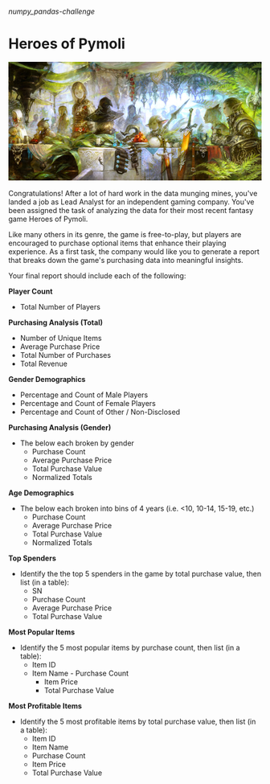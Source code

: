 ###### numpy_pandas-challenge

# Heroes of Pymoli 

![GitHub Logo](/Fantasy.jpg)

Congratulations! After a lot of hard work in the data munging mines, you've landed a job as Lead Analyst for an independent gaming company. 
You've been assigned the task of analyzing the data for their most recent fantasy game Heroes of Pymoli.

Like many others in its genre, the game is free-to-play, but players are encouraged to purchase optional items that enhance their playing experience. 
As a first task, the company would like you to generate a report that breaks down the game's purchasing data into meaningful insights.

Your final report should include each of the following:

**Player Count**
- Total Number of Players

**Purchasing Analysis (Total)**
- Number of Unique Items
- Average Purchase Price
- Total Number of Purchases
- Total Revenue

**Gender Demographics**

- Percentage and Count of Male Players
- Percentage and Count of Female Players
- Percentage and Count of Other / Non-Disclosed

**Purchasing Analysis (Gender)**
- The below each broken by gender
     - Purchase Count
     - Average Purchase Price
     - Total Purchase Value
     - Normalized Totals
     
**Age Demographics**
- The below each broken into bins of 4 years (i.e. <10, 10-14, 15-19, etc.)
    - Purchase Count
    - Average Purchase Price
    - Total Purchase Value
    - Normalized Totals

**Top Spenders**
- Identify the the top 5 spenders in the game by total purchase value, then list (in a table):
     - SN
     - Purchase Count
     -  Average Purchase Price
     -  Total Purchase Value

**Most Popular Items**
- Identify the 5 most popular items by purchase count, then list (in a table):
    - Item ID
     - Item Name
      - Purchase Count
       - Item Price
       -  Total Purchase Value

**Most Profitable Items**
- Identify the 5 most profitable items by total purchase value, then list (in a table):
    - Item ID
    - Item Name
    - Purchase Count
    - Item Price
    - Total Purchase Value
